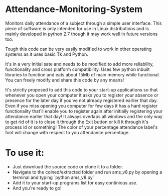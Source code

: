 # Attendance-Monitoring-System


Monitors daily attendance of a subject through a simple user interface.
This piece of software is only intended for use in Linux distributions and is mainly developed in python 2.7 though it may work well in future versions too.

Tough this code can be very easily modified to work in other operating systems as it uses basic Tk and Python.

It's in a very initial sate and needs to be modified to add more reliability, functionality and cross platform compatibility.
Uses few python inbuilt libraries to function and eats about 15Mb of main memory while functional.
You can freely modify and share this code by any means!


It's strictly proposed to add this code to your start-up applications so that whenever you open your computer it asks you to register your absence or presence for the later day if you've not already registered earlier that day.
Even if you miss opening you computer for few days it has a hard register functionality that'll enable you to register again after initially registering your attendance earlier that day!
It always overlaps all windows and the only way to get rid of it is to close it through the Exit button or kill it through it's process id or something!
The color of your percentage attendance label's font will change with respect to you attendance percentage.

# To use it:
<ul>
<li>Just download the source code or clone it to a folder.</li>
<li>Navigate to the colned/extracted folder and run ams_v8.py by opening a terminal and typing `python ams_v8.py`</li>
<li>Add it to your start-up programs list for easy continious use.</li>
<li>And you're ready to go! </li>
</ul> </div>
